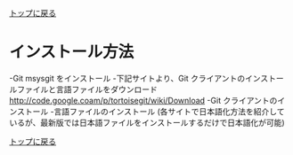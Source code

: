 [トップに戻る](../index.md)

# インストール方法
-Git msysgit をインストール
-下記サイトより、Git クライアントのインストールファイルと言語ファイルをダウンロード
 http://code.google.coam/p/tortoisegit/wiki/Download
-Git クライアントのインストール
-言語ファイルのインストール (各サイトで日本語化方法を紹介しているが、最新版では日本語ファイルをインストールするだけで日本語化が可能)

[トップに戻る](../index.md)
